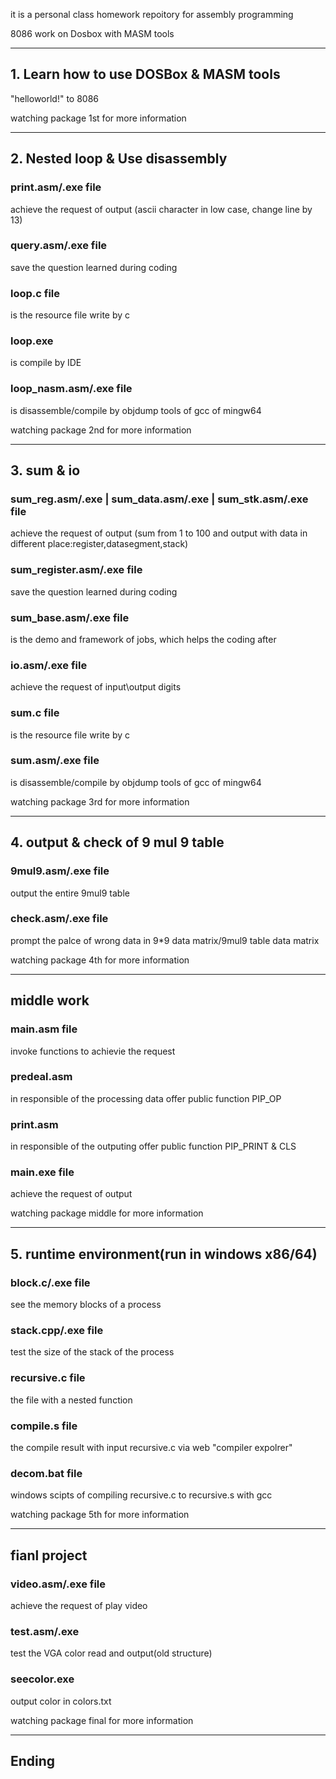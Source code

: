 it is a personal class homework repoitory for assembly programming

8086 work on Dosbox with MASM tools

---

## 1. Learn how to use DOSBox & MASM tools

"helloworld!" to 8086

watching package 1st for more information

---

## 2. Nested loop & Use disassembly

### print.asm/.exe file
achieve the request of output (ascii character in low case, change line by 13)

### query.asm/.exe file
save the question learned during coding

### loop.c file
is the resource file write by c

### loop.exe
is compile by IDE

### loop_nasm.asm/.exe file
is disassemble/compile by objdump tools of gcc of mingw64

watching package 2nd for more information

---

## 3. sum & io

### sum_reg.asm/.exe | sum_data.asm/.exe | sum_stk.asm/.exe file
achieve the request of output
(sum from 1 to 100 and output with data in different place:register,datasegment,stack)

### sum_register.asm/.exe file
save the question learned during coding

### sum_base.asm/.exe file
is the demo and framework of jobs, which helps the coding after 

### io.asm/.exe file
achieve the request of input\output digits

### sum.c file
is the resource file write by c

### sum.asm/.exe file
is disassemble/compile by objdump tools of gcc of mingw64

watching package 3rd for more information

---

## 4. output & check of 9 mul 9 table

### 9mul9.asm/.exe file
output the entire 9mul9 table

### check.asm/.exe file
prompt the palce of wrong data in 9*9 data matrix/9mul9 table data matrix

watching package 4th for more information

---

## middle work

### main.asm file
invoke functions to achievie the request

### predeal.asm
in responsible of the processing data
offer public function PIP_OP

### print.asm
in responsible of the outputing
offer public function PIP_PRINT & CLS

### main.exe file
achieve the request of output

watching package middle for more information

---

## 5. runtime environment(run in windows x86/64)

### block.c/.exe file
see the memory blocks of a process

### stack.cpp/.exe file
test the size of the stack of the process

### recursive.c file
the file with a nested function

### compile.s file
the compile result with input recursive.c via web "compiler expolrer"

### decom.bat file
windows scipts of compiling recursive.c to recursive.s with gcc

watching package 5th for more information

---

## fianl project

### video.asm/.exe file
achieve the request of play video

### test.asm/.exe
test the VGA color read and output(old structure)

### seecolor.exe
output color in colors.txt

watching package final for more information

---

## Ending